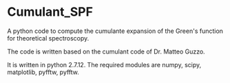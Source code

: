 # Cumulant_SPF
A python code to compute the cumulante expansion of the Green's function for theoretical spectroscopy.

The code is written based on the cumulant code of Dr. Matteo Guzzo.

It is written in python 2.7.12. The required modules are numpy, scipy, matplotlib, pyfftw, pyfftw.  
